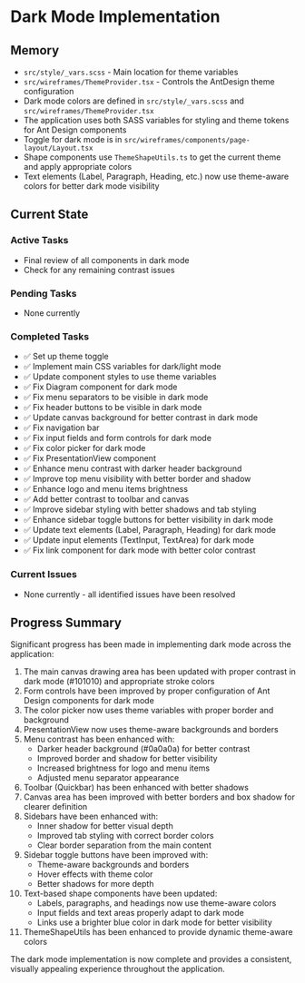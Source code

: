 # Dark Mode Implementation

## Memory
- `src/style/_vars.scss` - Main location for theme variables
- `src/wireframes/ThemeProvider.tsx` - Controls the AntDesign theme configuration
- Dark mode colors are defined in `src/style/_vars.scss` and `src/wireframes/ThemeProvider.tsx`
- The application uses both SASS variables for styling and theme tokens for Ant Design components
- Toggle for dark mode is in `src/wireframes/components/page-layout/Layout.tsx`
- Shape components use `ThemeShapeUtils.ts` to get the current theme and apply appropriate colors
- Text elements (Label, Paragraph, Heading, etc.) now use theme-aware colors for better dark mode visibility

## Current State
### Active Tasks
- Final review of all components in dark mode
- Check for any remaining contrast issues

### Pending Tasks
- None currently

### Completed Tasks
- ✅ Set up theme toggle
- ✅ Implement main CSS variables for dark/light mode
- ✅ Update component styles to use theme variables
- ✅ Fix Diagram component for dark mode
- ✅ Fix menu separators to be visible in dark mode
- ✅ Fix header buttons to be visible in dark mode
- ✅ Update canvas background for better contrast in dark mode
- ✅ Fix navigation bar
- ✅ Fix input fields and form controls for dark mode
- ✅ Fix color picker for dark mode
- ✅ Fix PresentationView component
- ✅ Enhance menu contrast with darker header background
- ✅ Improve top menu visibility with better border and shadow
- ✅ Enhance logo and menu items brightness
- ✅ Add better contrast to toolbar and canvas
- ✅ Improve sidebar styling with better shadows and tab styling
- ✅ Enhance sidebar toggle buttons for better visibility in dark mode
- ✅ Update text elements (Label, Paragraph, Heading) for dark mode
- ✅ Update input elements (TextInput, TextArea) for dark mode
- ✅ Fix link component for dark mode with better color contrast

### Current Issues
- None currently - all identified issues have been resolved

## Progress Summary
Significant progress has been made in implementing dark mode across the application:

1. The main canvas drawing area has been updated with proper contrast in dark mode (#101010) and appropriate stroke colors
2. Form controls have been improved by proper configuration of Ant Design components for dark mode
3. The color picker now uses theme variables with proper border and background
4. PresentationView now uses theme-aware backgrounds and borders
5. Menu contrast has been enhanced with:
   - Darker header background (#0a0a0a) for better contrast
   - Improved border and shadow for better visibility
   - Increased brightness for logo and menu items
   - Adjusted menu separator appearance
6. Toolbar (Quickbar) has been enhanced with better shadows
7. Canvas area has been improved with better borders and box shadow for clearer definition
8. Sidebars have been enhanced with:
   - Inner shadow for better visual depth
   - Improved tab styling with correct border colors
   - Clear border separation from the main content
9. Sidebar toggle buttons have been improved with:
   - Theme-aware backgrounds and borders
   - Hover effects with theme color
   - Better shadows for more depth
10. Text-based shape components have been updated:
    - Labels, paragraphs, and headings now use theme-aware colors
    - Input fields and text areas properly adapt to dark mode
    - Links use a brighter blue color in dark mode for better visibility
11. ThemeShapeUtils has been enhanced to provide dynamic theme-aware colors

The dark mode implementation is now complete and provides a consistent, visually appealing experience throughout the application. 